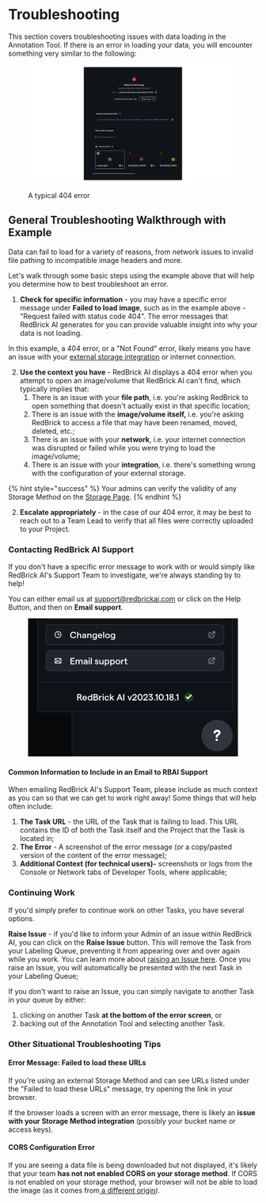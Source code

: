 # Troubleshooting

This section covers troubleshooting issues with data loading in the Annotation Tool. If there is an error in loading your data, you will encounter something very similar to the following:&#x20;

<figure><img src="../.gitbook/assets/Frame 27495 (1).png" alt=""><figcaption><p>A typical 404 error</p></figcaption></figure>

## General Troubleshooting Walkthrough with Example

Data can fail to load for a variety of reasons, from network issues to invalid file pathing to incompatible image headers and more.

Let's walk through some basic steps using the example above that will help you determine how to best troubleshoot an error.

1. **Check for specific information** - you may have a specific error message under **Failed to load image**, such as in the example above - "Request failed with status code 404". The error messages that RedBrick AI generates for you can provide valuable insight into why your data is not loading.&#x20;

In this example, a 404 error, or a "Not Found" error, likely means you have an issue with your [external storage integration](import-cloud-data/creating-an-items-list.md) or internet connection.&#x20;

2. **Use the context you have** - RedBrick AI displays a 404 error when you attempt to open an image/volume that RedBrick AI can't find, which typically implies that:
   1. There is an issue with your **file path**, i.e. you're asking RedBrick to open something that doesn't actually exist in that specific location;
   2. There is an issue with the **image/volume itself,** i.e. you're asking RedBrick to access a file that may have been renamed, moved, deleted, etc.;
   3. There is an issue with your **network**, i.e. your internet connection was disrupted or failed while you were trying to load the image/volume;
   4. There is an issue with your **integration**, i.e. there's something wrong with the configuration of your external storage.&#x20;

{% hint style="success" %}
Your admins can verify the validity of any Storage Method on the [Storage Page](https://docs.redbrickai.com/importing-data/import-cloud-data#configuring-cloud-storage).
{% endhint %}

2. **Escalate appropriately** - in the case of our 404 error, it may be best to reach out to a Team Lead to verify that all files were correctly uploaded to your Project.

### Contacting RedBrick AI Support

If you don't have a specific error message to work with or would simply like RedBrick AI's Support Team to investigate, we're always standing by to help!

You can either email us at support@redbrickai.com or click on the Help Button, and then on **Email support**.

<figure><img src="../.gitbook/assets/image (2) (1).png" alt=""><figcaption></figcaption></figure>

#### Common Information to Include in an Email to RBAI Support

When emailing RedBrick AI's Support Team, please include as much context as you can so that we can get to work right away! Some things that will help often include:

1. **The Task URL** - the URL of the Task that is failing to load. This URL contains the ID of both the Task itself and the Project that the Task is located in;
2. **The Error** - A screenshot of the error message (or a copy/pasted version of the content of the error message);
3. **Additional Context (for technical users)-**  screenshots or logs from the Console or Network tabs of Developer Tools, where applicable;

### Continuing Work

If you'd simply prefer to continue work on other Tasks, you have several options.

**Raise Issue** - if you'd like to inform your Admin of an issue within RedBrick AI, you can click on the **Raise Issue** button. This will remove the Task from your Labeling Queue, preventing it from appearing over and over again while you work. You can learn more about [raising an Issue here](../projects/comments-and-raise-issue.md). Once you raise an Issue, you will automatically be presented with the next Task in your Labeling Queue;

If you don't want to raise an Issue, you can simply navigate to another Task in your queue by either:

1. clicking on another Task **at the bottom of the error screen**, or
2. backing out of the Annotation Tool and selecting another Task.

### Other Situational Troubleshooting Tips

#### Error Message: Failed to load these URLs

If you're using an external Storage Method and can see URLs listed under the "Failed to load these URLs" message, try opening the link in your browser.&#x20;

If the browser loads a screen with an error message, there is likely an **issue with your Storage Method integration** (possibly your bucket name or access keys).&#x20;

#### CORS Configuration Error

If you are seeing a data file is being downloaded but not displayed, it's likely that your team **has not not enabled CORS on your storage method**. If CORS is not enabled on your storage method, your browser will not be able to load the image (as it comes from[ a different origin](https://developer.mozilla.org/en-US/docs/Web/HTTP/CORS)_)._
